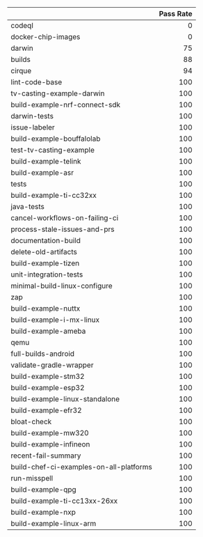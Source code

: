 |                                         |   Pass Rate |
|:----------------------------------------|------------:|
| codeql                                  |           0 |
| docker-chip-images                      |           0 |
| darwin                                  |          75 |
| builds                                  |          88 |
| cirque                                  |          94 |
| lint-code-base                          |         100 |
| tv-casting-example-darwin               |         100 |
| build-example-nrf-connect-sdk           |         100 |
| darwin-tests                            |         100 |
| issue-labeler                           |         100 |
| build-example-bouffalolab               |         100 |
| test-tv-casting-example                 |         100 |
| build-example-telink                    |         100 |
| build-example-asr                       |         100 |
| tests                                   |         100 |
| build-example-ti-cc32xx                 |         100 |
| java-tests                              |         100 |
| cancel-workflows-on-failing-ci          |         100 |
| process-stale-issues-and-prs            |         100 |
| documentation-build                     |         100 |
| delete-old-artifacts                    |         100 |
| build-example-tizen                     |         100 |
| unit-integration-tests                  |         100 |
| minimal-build-linux-configure           |         100 |
| zap                                     |         100 |
| build-example-nuttx                     |         100 |
| build-example-i-mx-linux                |         100 |
| build-example-ameba                     |         100 |
| qemu                                    |         100 |
| full-builds-android                     |         100 |
| validate-gradle-wrapper                 |         100 |
| build-example-stm32                     |         100 |
| build-example-esp32                     |         100 |
| build-example-linux-standalone          |         100 |
| build-example-efr32                     |         100 |
| bloat-check                             |         100 |
| build-example-mw320                     |         100 |
| build-example-infineon                  |         100 |
| recent-fail-summary                     |         100 |
| build-chef-ci-examples-on-all-platforms |         100 |
| run-misspell                            |         100 |
| build-example-qpg                       |         100 |
| build-example-ti-cc13xx-26xx            |         100 |
| build-example-nxp                       |         100 |
| build-example-linux-arm                 |         100 |